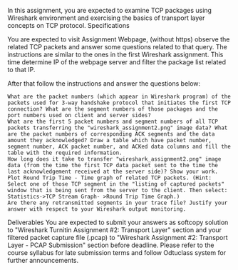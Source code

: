 In this assignment, you are expected to examine TCP packages using Wireshark environment and exercising the basics of transport layer concepts on TCP protocol.
Specifications

You are expected to visit Assignment Webpage, (without https) observe the related TCP packets and answer some questions related to that query. The instructions are similar to the ones in the first Wireshark assignment. This time determine IP of the webpage server and filter the package list related to that IP.

After that follow the instructions and answer the questions below:

    What are the packet numbers (which appear in Wireshark program) of the packets used for 3-way handshake protocol that initiates the first TCP connection? What are the segment numbers of those packages and the port numbers used on client and server sides?
    What are the first 5 packet numbers and segment numbers of all TCP packets transferring the "wireshark_assignment2.png" image data? What are the packet numbers of corresponding ACK segments and the data amount they acknowledged? Draw a table which have packet number, segment number, ACK packet number, and ACKed data columns and fill the table with the required information.
    How long does it take to transfer "wireshark_assignment2.png" image data (from the time the first TCP data packet sent to the time the last acknowledgement received at the server side)? Show your work. Plot Round Trip Time - Time graph of related TCP packets. (Hint: Select one of those TCP segment in the "listing of captured packets" window that is being sent from the server to the client. Then select: Statistics->TCP Stream Graph- >Round Trip Time Graph.)
    Are there any retransmitted segments in your trace file? Justify your answer with respect to your Wireshark output monitoring.

Deliverables
You are expected to submit your answers as softcopy solution to "Wireshark Turnitin Assignment #2: Transport Layer" section and your filtered packet capture file (.pcap) to "Wireshark Assignment #2: Transport Layer - PCAP Submission" section before deadline. Please refer to the course syllabus for late submission terms and follow Odtuclass system for further announcements.